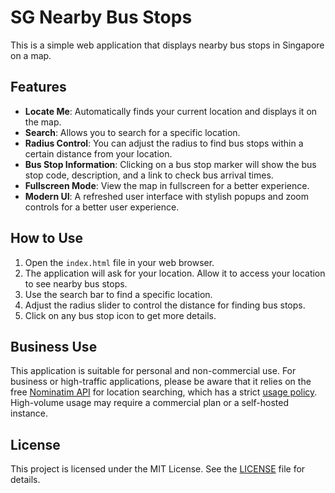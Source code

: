 # SG Nearby Bus Stops

This is a simple web application that displays nearby bus stops in Singapore on a map.

## Features

-   **Locate Me**: Automatically finds your current location and displays it on the map.
-   **Search**: Allows you to search for a specific location.
-   **Radius Control**: You can adjust the radius to find bus stops within a certain distance from your location.
-   **Bus Stop Information**: Clicking on a bus stop marker will show the bus stop code, description, and a link to check bus arrival times.
-   **Fullscreen Mode**: View the map in fullscreen for a better experience.
-   **Modern UI**: A refreshed user interface with stylish popups and zoom controls for a better user experience.

## How to Use

1.  Open the `index.html` file in your web browser.
2.  The application will ask for your location. Allow it to access your location to see nearby bus stops.
3.  Use the search bar to find a specific location.
4.  Adjust the radius slider to control the distance for finding bus stops.
5.  Click on any bus stop icon to get more details.

## Business Use

This application is suitable for personal and non-commercial use. For business or high-traffic applications, please be aware that it relies on the free [Nominatim API](https://nominatim.org/release-docs/latest/api/Search/) for location searching, which has a strict [usage policy](https://operations.osmfoundation.org/policies/nominatim/). High-volume usage may require a commercial plan or a self-hosted instance.

## License

This project is licensed under the MIT License. See the [LICENSE](LICENSE) file for details.